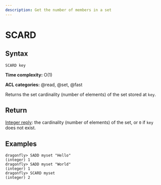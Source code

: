 ```yaml
---
description: Get the number of members in a set
---
```


# SCARD

## Syntax

    SCARD key

**Time complexity:** O(1)

**ACL categories:** @read, @set, @fast

Returns the set cardinality (number of elements) of the set stored at `key`.

## Return

[Integer reply](https://redis.io/docs/reference/protocol-spec/#integers): the cardinality (number of elements) of the set, or `0` if `key`
does not exist.

## Examples

```shell
dragonfly> SADD myset "Hello"
(integer) 1
dragonfly> SADD myset "World"
(integer) 1
dragonfly> SCARD myset
(integer) 2
```
